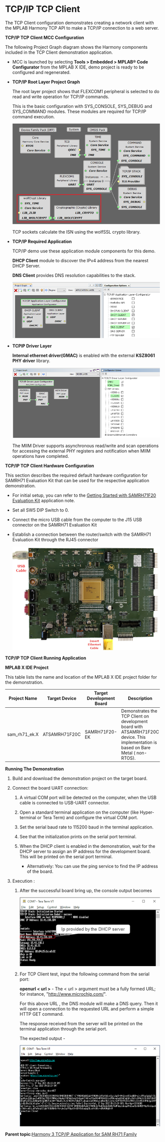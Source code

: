 # TCP/IP TCP Client

The TCP Client configuration demonstrates creating a network client with the MPLAB Harmony TCP API to make a TCP/IP connection to a web server.

**TCP/IP TCP Client MCC Configuration**

The following Project Graph diagram shows the Harmony components included in the TCP Client demonstration application.

-   MCC is launched by selecting **Tools \> Embedded \> MPLAB® Code Configurator** from the MPLAB X IDE, demo project is ready to be configured and regenerated.

-   **TCP/IP Root Layer Project Graph**

    The root layer project shows that FLEXCOM1 peripheral is selected to do read and write operation for TCP/IP commands.

    This is the basic configuration with SYS\_CONSOLE, SYS\_DEBUG and SYS\_COMMAND modules. These modules are required for TCP/IP command execution.

    ![tcpip_samrh71_project](../../docs/GUID-D16A1480-922F-4C4D-8A52-82EF1CA9B4CD-low.png)

    TCP sockets calculate the ISN using the wolfSSL crypto library.

-   **TCP/IP Required Application**

    TCP/IP demo use these application module components for this demo.

    **DHCP Client** module to discover the IPv4 address from the nearest DHCP Server.

    **DNS Client** provides DNS resolution capabilities to the stack.

    ![tcpip_samrh71_project](../../docs/GUID-E9D9A3FC-0394-4976-95E6-B6A907268CE9-low.png)

-   **TCPIP Driver Layer**

    **Internal ethernet driver\(GMAC\)** is enabled with the external **KSZ8061 PHY driver** library.

    ![tcpip_samrh71_project_driver](../../docs/GUID-53EC3088-7D72-48E5-9C2A-AECE32A67AB0-low.png)

    The MIIM Driver supports asynchronous read/write and scan operations for accessing the external PHY registers and notification when MIIM operations have completed.


**TCP/IP TCP Client Hardware Configuration**

This section describes the required default hardware configuration for SAMRH71 Evaluation Kit that can be used for the respective application demonstration.

-   For initial setup, you can refer to the [Getting Started with SAMRH71F20 Evaluation Kit](https://ww1.microchip.com/downloads/en/AppNotes/Getting_Started_with_the_SAMRH71_Microcontroller_DS00003213C.pdf) application note.

-   Set all SW5 DIP Switch to 0.

-   Connect the micro USB cable from the computer to the J15 USB connector on the SAMRH71 Evaluation Kit

-   Establish a connection between the router/switch with the SAMRH71 Evaluation Kit through the RJ45 connector

    ![required_hardware](../../docs/GUID-8B619CD8-65FE-464A-97AC-74560E0CDE8F-low.png)


**TCP/IP TCP Client Running Application**

**MPLAB X IDE Project**

This table lists the name and location of the MPLAB X IDE project folder for the demonstration.

|Project Name|Target Device|Target Development Board|Description|
|------------|-------------|------------------------|-----------|
|sam\_rh71\_ek.X|ATSAMRH71F20C|SAMRH71F20-EK|Demonstrates the TCP Client on development board with ATSAMRH71F20C device. This implementation is based on Bare Metal \( non-RTOS\).|

**Running The Demonstration**

1.  Build and download the demonstration project on the target board.

2.  Connect the board UART connection:

    1.  A virtual COM port will be detected on the computer, when the USB cable is connected to USB-UART connector.

    2.  Open a standard terminal application on the computer \(like Hyper-terminal or Tera Term\) and configure the virtual COM port.

    3.  Set the serial baud rate to 115200 baud in the terminal application.

    4.  See that the initialization prints on the serial port terminal.

    5.  When the DHCP client is enabled in the demonstration, wait for the DHCP server to assign an IP address for the development board. This will be printed on the serial port terminal.

        -   Alternatively: You can use the ping service to find the IP address of the board.

3.  Execution :

    1.  After the successful board bring up, the console output becomes

        ![tcpip_tcp_client_project](../../docs/GUID-C62B1214-1B85-4E27-89B5-E783E905D246-low.png)

    2.  For TCP Client test, input the following command from the serial port:

        **openurl < url \>** - The < url \> argument must be a fully formed URL; for instance, "http://www.microchip.com/".

        For this above URL , the DNS module will make a DNS query. Then it will open a connection to the requested URL and perform a simple HTTP GET command.

        The response received from the server will be printed on the terminal application through the serial port.

        The expected output -

        ![tcpip_tcp_client_project](../../docs/GUID-65FFC3F7-0B2F-4739-AEC9-08826C7EDAD0-low.png)


**Parent topic:**[Harmony 3 TCP/IP Application for SAM RH71 Family](GUID-9F654EF7-6F64-4E62-98D9-7F1BDF366DE8.md)

